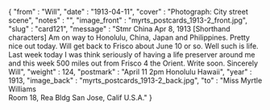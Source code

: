 {
  "from" : "Will",
  "date" : "1913-04-11",
  "cover" : "Photograph: City street scene",
  "notes" : "",
  "image_front" : "myrts_postcards_1913-2_front.jpg",
  "slug" : "card121",
  "message" : "Stmr China Apr 8, 1913 [Shorthand characters] Am on way to Honolulu, China, Japan and Philippines. Pretty nice out today. Will get back to Frisco about June 10 or so. Well such is life. Last week today I was think seriously of having a life preserver around me and this week 500 miles out from Frisco 4 the Orient. Write soon. Sincerely Will",
  "weight" : 124,
  "postmark" : "April 11 2pm Honolulu Hawaii",
  "year" : 1913,
  "image_back" : "myrts_postcards_1913-2_back.jpg",
  "to" : "Miss Myrtle Williams<br> Room 18, Rea Bldg San Jose, Calif U.S.A."
}
